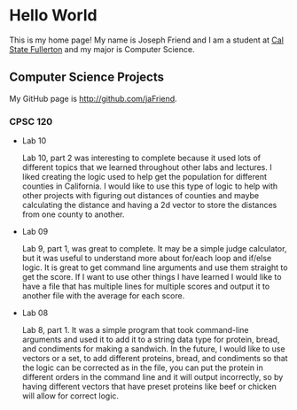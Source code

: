 # Hello World

This is my home page! My name is Joseph Friend and I am a student at [Cal State Fullerton](http://www.fullerton.edu/) and my major is Computer Science.

## Computer Science Projects

My GitHub page is http://github.com/jaFriend.

### CPSC 120

* Lab 10

  Lab 10, part 2 was interesting to complete because it used
  lots of different topics that we learned throughout other labs
  and lectures. I liked creating the logic used to help get the
  population for different counties in California. I would like to
  use this type of logic to help with other projects with figuring
  out distances of counties and maybe calculating the distance and having
  a 2d vector to store the distances from one county to another.

* Lab 09

  Lab 9, part 1, was great to complete. It may be a simple judge
  calculator, but it was useful to understand more about for/each
  loop and if/else logic. It is great to get command line arguments
  and use them straight to get the score. If I want to use other things
  I have learned I would like to have a file that has multiple lines for
  multiple scores and output it to another file with the average for each
  score.

* Lab 08

  Lab 8, part 1. It was a simple program that took command-line arguments
  and used it to add it to a string data type for protein, bread, and condiments
  for making a sandwich. In the future, I would like to use vectors or a set,
  to add different proteins, bread, and condiments so that the logic can be
  corrected as in the file, you can put the protein in different orders in the
  command line and it will output incorrectly, so by having different vectors that
  have preset proteins like beef or chicken will allow for correct logic.
